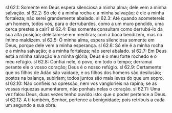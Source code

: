 sl 62.1: Somente em Deus espera silenciosa a minha alma; dele vem a minha salvação.
sl 62.2: Só ele é a minha rocha e a minha salvação; é ele a minha fortaleza; não serei grandemente abalado.
sl 62.3: Até quando acometereis um homem, todos vós, para o derrubardes, como a um muro pendido, uma cerca prestes a cair?
sl 62.4: Eles somente consultam como derrubá-lo da sua alta posição; deleitam-se em mentiras; com a boca bendizem, mas no íntimo maldizem.
sl 62.5: Ó minha alma, espera silenciosa somente em Deus, porque dele vem a minha esperança.
sl 62.6: Só ele é a minha rocha e a minha salvação; é a minha fortaleza; não serei abalado.
sl 62.7: Em Deus está a minha salvação e a minha glória; Deus é o meu forte rochedo e o meu refúgio.
sl 62.8: Confiai nele, ó povo, em todo o tempo; derramai perante ele o vosso coração; Deus é o nosso refúgio.
sl 62.9: Certamente que os filhos de Adão são vaidade, e os filhos dos homens são desilusão; postos na balança, subiriam; todos juntos são mais leves do que um sopro.
sl 62.10: Não confieis na opressão, nem vos vanglorieis na rapina; se as vossas riquezas aumentarem, não ponhais nelas o coração.
sl 62.11: Uma vez falou Deus, duas vezes tenho ouvido isto: que o poder pertence a Deus.
sl 62.12: A ti também, Senhor, pertence a benignidade; pois retribuis a cada um segundo a sua obra.
